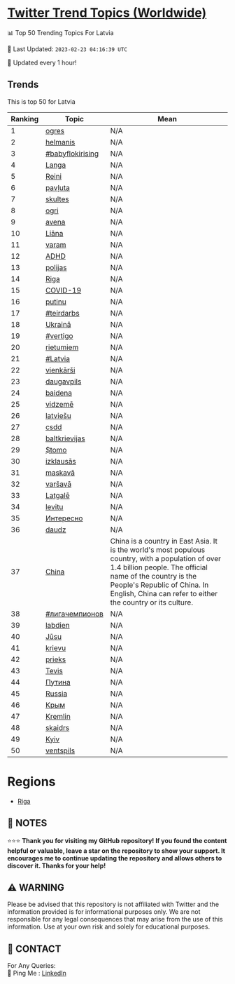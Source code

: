 [Twitter Trend Topics (Worldwide)](https://github.com/ErcinDedeoglu/Twitter-Trend-Topics)
==========


📊 Top 50 Trending Topics For Latvia

📆 Last Updated: `2023-02-23 04:16:39 UTC`

🔧 Updated every 1 hour!


## Trends

This is top 50 for Latvia

| Ranking | Topic | Mean |
| ------- | ------------ | ------------ |
| 1 | [ogres](http://twitter.com/search?q=ogres) | N/A |
| 2 | [helmanis](http://twitter.com/search?q=helmanis) | N/A |
| 3 | [#babyflokirising](http://twitter.com/search?q=%23babyflokirising) | N/A |
| 4 | [Langa](http://twitter.com/search?q=Langa) | N/A |
| 5 | [Reini](http://twitter.com/search?q=Reini) | N/A |
| 6 | [pavļuta](http://twitter.com/search?q=pav%c4%bcuta) | N/A |
| 7 | [skultes](http://twitter.com/search?q=skultes) | N/A |
| 8 | [ogri](http://twitter.com/search?q=ogri) | N/A |
| 9 | [avena](http://twitter.com/search?q=avena) | N/A |
| 10 | [Liāna](http://twitter.com/search?q=Li%c4%81na) | N/A |
| 11 | [varam](http://twitter.com/search?q=varam) | N/A |
| 12 | [ADHD](http://twitter.com/search?q=ADHD) | N/A |
| 13 | [polijas](http://twitter.com/search?q=polijas) | N/A |
| 14 | [Riga](http://twitter.com/search?q=Riga) | N/A |
| 15 | [COVID-19](http://twitter.com/search?q=COVID-19) | N/A |
| 16 | [putinu](http://twitter.com/search?q=putinu) | N/A |
| 17 | [#teirdarbs](http://twitter.com/search?q=%23teirdarbs) | N/A |
| 18 | [Ukrainā](http://twitter.com/search?q=Ukrain%c4%81) | N/A |
| 19 | [#vertigo](http://twitter.com/search?q=%23vertigo) | N/A |
| 20 | [rietumiem](http://twitter.com/search?q=rietumiem) | N/A |
| 21 | [#Latvia](http://twitter.com/search?q=%23Latvia) | N/A |
| 22 | [vienkārši](http://twitter.com/search?q=vienk%c4%81r%c5%a1i) | N/A |
| 23 | [daugavpils](http://twitter.com/search?q=daugavpils) | N/A |
| 24 | [baidena](http://twitter.com/search?q=baidena) | N/A |
| 25 | [vidzemē](http://twitter.com/search?q=vidzem%c4%93) | N/A |
| 26 | [latviešu](http://twitter.com/search?q=latvie%c5%a1u) | N/A |
| 27 | [csdd](http://twitter.com/search?q=csdd) | N/A |
| 28 | [baltkrievijas](http://twitter.com/search?q=baltkrievijas) | N/A |
| 29 | [$tomo](http://twitter.com/search?q=%24tomo) | N/A |
| 30 | [izklausās](http://twitter.com/search?q=izklaus%c4%81s) | N/A |
| 31 | [maskavā](http://twitter.com/search?q=maskav%c4%81) | N/A |
| 32 | [varšavā](http://twitter.com/search?q=var%c5%a1av%c4%81) | N/A |
| 33 | [Latgalē](http://twitter.com/search?q=Latgal%c4%93) | N/A |
| 34 | [levitu](http://twitter.com/search?q=levitu) | N/A |
| 35 | [Интересно](http://twitter.com/search?q=%d0%98%d0%bd%d1%82%d0%b5%d1%80%d0%b5%d1%81%d0%bd%d0%be) | N/A |
| 36 | [daudz](http://twitter.com/search?q=daudz) | N/A |
| 37 | [China](http://twitter.com/search?q=China) | China is a country in East Asia. It is the world's most populous country, with a population of over 1.4 billion people. The official name of the country is the People's Republic of China. In English, China can refer to either the country or its culture. |
| 38 | [#лигачемпионов](http://twitter.com/search?q=%23%d0%bb%d0%b8%d0%b3%d0%b0%d1%87%d0%b5%d0%bc%d0%bf%d0%b8%d0%be%d0%bd%d0%be%d0%b2) | N/A |
| 39 | [labdien](http://twitter.com/search?q=labdien) | N/A |
| 40 | [Jūsu](http://twitter.com/search?q=J%c5%absu) | N/A |
| 41 | [krievu](http://twitter.com/search?q=krievu) | N/A |
| 42 | [prieks](http://twitter.com/search?q=prieks) | N/A |
| 43 | [Tevis](http://twitter.com/search?q=Tevis) | N/A |
| 44 | [Путина](http://twitter.com/search?q=%d0%9f%d1%83%d1%82%d0%b8%d0%bd%d0%b0) | N/A |
| 45 | [Russia](http://twitter.com/search?q=Russia) | N/A |
| 46 | [Крым](http://twitter.com/search?q=%d0%9a%d1%80%d1%8b%d0%bc) | N/A |
| 47 | [Kremlin](http://twitter.com/search?q=Kremlin) | N/A |
| 48 | [skaidrs](http://twitter.com/search?q=skaidrs) | N/A |
| 49 | [Kyiv](http://twitter.com/search?q=Kyiv) | N/A |
| 50 | [ventspils](http://twitter.com/search?q=ventspils) | N/A |



# Regions

* [Riga](</Latvia/Riga.md>)



## 📝 NOTES

⭐⭐⭐ **Thank you for visiting my GitHub repository! If you found the content helpful or valuable, leave a star on the repository to show your support. It encourages me to continue updating the repository and allows others to discover it. Thanks for your help!**


## ⚠️ WARNING

Please be advised that this repository is not affiliated with Twitter and the information provided is for informational purposes only. We are not responsible for any legal consequences that may arise from the use of this information. Use at your own risk and solely for educational purposes.


## 📨 CONTACT

 For Any Queries:  
            🏓 Ping Me : [LinkedIn](https://www.linkedin.com/in/ercindedeoglu/)

